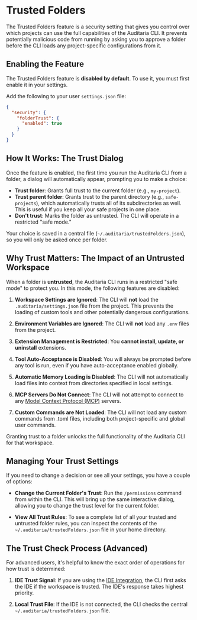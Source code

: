 # Trusted Folders

The Trusted Folders feature is a security setting that gives you control over
which projects can use the full capabilities of the Auditaria CLI. It prevents
potentially malicious code from running by asking you to approve a folder before
the CLI loads any project-specific configurations from it.

## Enabling the Feature

The Trusted Folders feature is **disabled by default**. To use it, you must
first enable it in your settings.

Add the following to your user `settings.json` file:

```json
{
  "security": {
    "folderTrust": {
      "enabled": true
    }
  }
}
```

## How It Works: The Trust Dialog

Once the feature is enabled, the first time you run the Auditaria CLI from a
folder, a dialog will automatically appear, prompting you to make a choice:

- **Trust folder**: Grants full trust to the current folder (e.g.,
  `my-project`).
- **Trust parent folder**: Grants trust to the parent directory (e.g.,
  `safe-projects`), which automatically trusts all of its subdirectories as
  well. This is useful if you keep all your safe projects in one place.
- **Don't trust**: Marks the folder as untrusted. The CLI will operate in a
  restricted "safe mode."

Your choice is saved in a central file (`~/.auditaria/trustedFolders.json`), so
you will only be asked once per folder.

## Why Trust Matters: The Impact of an Untrusted Workspace

When a folder is **untrusted**, the Auditaria CLI runs in a restricted "safe
mode" to protect you. In this mode, the following features are disabled:

1.  **Workspace Settings are Ignored**: The CLI will **not** load the
    `.auditaria/settings.json` file from the project. This prevents the loading
    of custom tools and other potentially dangerous configurations.

2.  **Environment Variables are Ignored**: The CLI will **not** load any `.env`
    files from the project.

3.  **Extension Management is Restricted**: You **cannot install, update, or
    uninstall** extensions.

4.  **Tool Auto-Acceptance is Disabled**: You will always be prompted before any
    tool is run, even if you have auto-acceptance enabled globally.

5.  **Automatic Memory Loading is Disabled**: The CLI will not automatically
    load files into context from directories specified in local settings.

6.  **MCP Servers Do Not Connect**: The CLI will not attempt to connect to any
    [Model Context Protocol (MCP)](../mcp/index.md) servers.

7.  **Custom Commands are Not Loaded**: The CLI will not load any custom
    commands from .toml files, including both project-specific and global user
    commands.

Granting trust to a folder unlocks the full functionality of the Auditaria CLI
for that workspace.

## Managing Your Trust Settings

If you need to change a decision or see all your settings, you have a couple of
options:

- **Change the Current Folder's Trust**: Run the `/permissions` command from
  within the CLI. This will bring up the same interactive dialog, allowing you
  to change the trust level for the current folder.

- **View All Trust Rules**: To see a complete list of all your trusted and
  untrusted folder rules, you can inspect the contents of the
  `~/.auditaria/trustedFolders.json` file in your home directory.

## The Trust Check Process (Advanced)

For advanced users, it's helpful to know the exact order of operations for how
trust is determined:

1.  **IDE Trust Signal**: If you are using the
    [IDE Integration](../ide-integration/index.md), the CLI first asks the IDE
    if the workspace is trusted. The IDE's response takes highest priority.

2.  **Local Trust File**: If the IDE is not connected, the CLI checks the
    central `~/.auditaria/trustedFolders.json` file.
